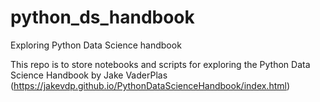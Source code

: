 # python_ds_handbook
Exploring Python Data Science handbook

This repo is to store notebooks and scripts for exploring the Python Data Science Handbook by Jake VaderPlas (https://jakevdp.github.io/PythonDataScienceHandbook/index.html)
